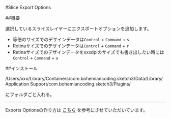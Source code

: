 #Slice Export Options

##概要

選択しているスライスレイヤーにエクスポートオプションを追加します。

*  等倍のサイズでのデザインデータは`Control` + `Command` + `s`
*  Retinaサイズでのデザインデータは`Control` + `Command` + `r`
*  Retinaサイズでのデザインデータをxxxdpiのサイズでも書き出したい時には`Control` + `Command` + `a`

##インストール

/Users/xxx/Library/Containers/com.bohemiancoding.sketch3/Data/Library/Application Support/com.bohemiancoding.sketch3/Plugins/

にフォルダごと入れる。

---

Exports Optionsの作り方は [こちら](http://mail.sketchplugins.com/pipermail/dev_sketchplugins.com/2014-May/000390.html) を参考にさせていただいています。